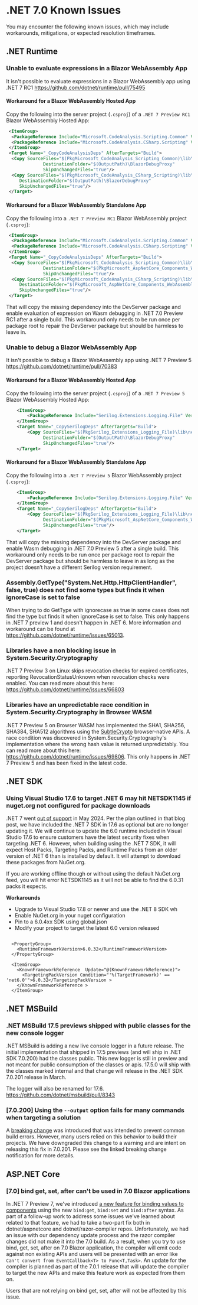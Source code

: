 # .NET 7.0 Known Issues

You may encounter the following known issues, which may include workarounds, mitigations, or expected resolution timeframes.

## .NET Runtime

### Unable to evaluate expressions in a Blazor WebAssembly App

It isn't possible to evaluate expressions in a Blazor WebAssembly app using .NET 7 RC1 <https://github.com/dotnet/runtime/pull/75495>

#### Workaround for a Blazor WebAssembly Hosted App

Copy the following into the server project (`.csproj`) of a `.NET 7 Preview RC1` Blazor WebAssembly Hosted App:

```xml
 <ItemGroup>
  <PackageReference Include="Microsoft.CodeAnalysis.Scripting.Common" Version="3.7.0" ExcludeAssets="all" GeneratePathProperty="true"/>
  <PackageReference Include="Microsoft.CodeAnalysis.CSharp.Scripting" Version="3.7.0" ExcludeAssets="all" GeneratePathProperty="true"/>
 </ItemGroup>
 <Target Name="_CopyCodeAnalysisDeps" AfterTargets="Build">
  <Copy SourceFiles="$(PkgMicrosoft_CodeAnalysis_Scripting_Common)\lib\netstandard2.0\Microsoft.CodeAnalysis.Scripting.dll"
              DestinationFolder="$(OutputPath)\BlazorDebugProxy"
              SkipUnchangedFiles="true"/>
  <Copy SourceFiles="$(PkgMicrosoft_CodeAnalysis_CSharp_Scripting)\lib\netstandard2.0\Microsoft.CodeAnalysis.CSharp.Scripting.dll"
     DestinationFolder="$(OutputPath)\BlazorDebugProxy"
     SkipUnchangedFiles="true"/>
 </Target>
```

#### Workaround for a Blazor WebAssembly Standalone App

Copy the following into a `.NET 7 Preview RC1` Blazor WebAssembly project (`.csproj`):

```xml
 <ItemGroup>
  <PackageReference Include="Microsoft.CodeAnalysis.Scripting.Common" Version="3.7.0" ExcludeAssets="all" GeneratePathProperty="true"/>
  <PackageReference Include="Microsoft.CodeAnalysis.CSharp.Scripting" Version="3.7.0" ExcludeAssets="all" GeneratePathProperty="true"/>
 </ItemGroup>
 <Target Name="_CopyCodeAnalysisDeps" AfterTargets="Build">
  <Copy SourceFiles="$(PkgMicrosoft_CodeAnalysis_Scripting_Common)\lib\netstandard2.0\Microsoft.CodeAnalysis.Scripting.dll"
              DestinationFolder="$(PkgMicrosoft_AspNetCore_Components_WebAssembly_DevServer)\tools\BlazorDebugProxy"
              SkipUnchangedFiles="true"/>
  <Copy SourceFiles="$(PkgMicrosoft_CodeAnalysis_CSharp_Scripting)\lib\netstandard2.0\Microsoft.CodeAnalysis.CSharp.Scripting.dll"
     DestinationFolder="$(PkgMicrosoft_AspNetCore_Components_WebAssembly_DevServer)\tools\BlazorDebugProxy"
     SkipUnchangedFiles="true"/>
 </Target>
```

That will copy the missing dependency into the DevServer package and enable evaluation of expression on Wasm debugging in .NET 7.0 Preview RC1 after a single build. This workaround only needs to be run once per package root to repair the DevServer package but should be harmless to leave in.

### Unable to debug a Blazor WebAssembly App

It isn't possible to debug a Blazor WebAssembly app using .NET 7 Preview 5 <https://github.com/dotnet/runtime/pull/70383>

#### Workaround for a Blazor WebAssembly Hosted App

Copy the following into the server project (`.csproj`) of a `.NET 7 Preview 5` Blazor WebAssembly Hosted App:

```xml
    <ItemGroup>
        <PackageReference Include="Serilog.Extensions.Logging.File" Version="2.0.0" ExcludeAssets="all" GeneratePathProperty="true"/>
    </ItemGroup>
    <Target Name="_CopySerilogDeps" AfterTargets="Build">
        <Copy SourceFiles="$(PkgSerilog_Extensions_Logging_File)\lib\netstandard2.0\Serilog.Extensions.Logging.File.dll"
              DestinationFolder="$(OutputPath)\BlazorDebugProxy"
              SkipUnchangedFiles="true"/>
    </Target>
```

#### Workaround for a Blazor WebAssembly Standalone App

Copy the following into a `.NET 7 Preview 5` Blazor WebAssembly project (`.csproj`):

```xml
    <ItemGroup>
        <PackageReference Include="Serilog.Extensions.Logging.File" Version="2.0.0" ExcludeAssets="all" GeneratePathProperty="true"/>
    </ItemGroup>
    <Target Name="_CopySerilogDeps" AfterTargets="Build">
        <Copy SourceFiles="$(PkgSerilog_Extensions_Logging_File)\lib\netstandard2.0\Serilog.Extensions.Logging.File.dll"
              DestinationFolder="$(PkgMicrosoft_AspNetCore_Components_WebAssembly_DevServer)\tools\BlazorDebugProxy"
              SkipUnchangedFiles="true"/>
    </Target>
```

That will copy the missing dependency into the DevServer package and enable Wasm debugging in .NET 7.0 Preview 5 after a single build. This workaround only needs to be run once per package root to repair the DevServer package but should be harmless to leave in as long as the project doesn’t have a different Serilog version requirement.

### Assembly.GetType("System.Net.Http.HttpClientHandler", false, true) does not find some types but finds it when ignoreCase is set to false

When trying to do GetType with ignorecase as true in some cases does not find the type but finds it when ignoreCase is set to false.
This only happens in .NET 7 preview 1 and doesn't happen in .NET 6.
More information and workaround can be found at <https://github.com/dotnet/runtime/issues/65013>.

### Libraries have a non blocking issue in System.Security.Cryptography

.NET 7 Preview 3 on Linux skips revocation checks for expired certificates, reporting RevocationStatusUnknown when revocation checks were enabled. You can read more about this here: <https://github.com/dotnet/runtime/issues/66803>

### Libraries have an unpredictable race condition in System.Security.Cryptography in Browser WASM

.NET 7 Preview 5 on Browser WASM has implemented the SHA1, SHA256, SHA384, SHA512 algorithms using the [SubtleCrypto](https://developer.mozilla.org/docs/Web/API/SubtleCrypto) browser-native APIs. A race condition was discovered in System.Security.Cryptography's implementation where the wrong hash value is returned unpredictably. You can read more about this here: <https://github.com/dotnet/runtime/issues/69806>. This only happens in .NET 7 Preview 5 and has been fixed in the latest code.

## .NET SDK

### Using Visual Studio 17.6 to target .NET 6 may hit NETSDK1145 if nuget.org not configured for package downloads

.NET 7 went [out of support](https://devblogs.microsoft.com/dotnet/dotnet-7-end-of-support/) in May 2024. Per the plan outlined in that blog post, we have included the .NET 7 SDK in 17.6 as optional but are no longer updating it. We will continue to update the 6.0 runtime included in Visual Studio 17.6 to ensure customers have the latest security fixes when targeting .NET 6. However, when building using the .NET 7 SDK, it will expect Host Packs, Targeting Packs, and Runtime Packs from an older version of .NET 6 than is installed by default. It will attempt to download these packages from NuGet.org.

If you are working offline though or without using the default NuGet.org feed, you will hit error NETSDK1145 as it will not be able to find the 6.0.31 packs it expects.

**Workarounds**
- Upgrade to Visual Studio 17.8 or newer and use the .NET 8 SDK wh
- Enable NuGet.org in your nuget configuration
- Pin to a 6.0.4xx SDK using global.json
- Modify your project to target the latest 6.0 version released
```

  <PropertyGroup>
    <RuntimeFrameworkVersion>6.0.32</RuntimeFrameworkVersion>
  </PropertyGroup>

  <ItemGroup>
    <KnownFrameworkReference  Update="@(KnownFrameworkReference)">
      <TargetingPackVersion Condition="'%(TargetFramework)' == 'net6.0'">6.0.32</TargetingPackVersion >
    </KnownFrameworkReference >
  </ItemGroup>
```

## .NET MSBuild

### .NET MSBuild 17.5 previews shipped with public classes for the new console logger

.NET MSBuild is adding a new live console logger in a future release. The initial implementation that shipped in 17.5 previews (and will ship in .NET SDK 7.0.200) had the classes public. This new logger is still in preview and not meant for public consumption of the classes or apis. 17.5.0 will ship with the classes marked internal and that change will release in the .NET SDK 7.0.201 release in March.

The logger will also be renamed for 17.6.
<https://github.com/dotnet/msbuild/pull/8343>

### [7.0.200] Using the `--output` option fails for many commands when targeting a solution

A [breaking change](https://learn.microsoft.com/dotnet/core/compatibility/sdk/7.0/solution-level-output-no-longer-valid) was introduced that was intended to prevent common build errors. However, many users relied on this behavior to build their projects. We have downgraded this change to a warning and are intent on releasing this fix in 7.0.201. Please see the linked breaking change notification for more details.

## ASP.NET Core

### [7.0] bind get, set, after can't be used in 7.0 Blazor applications

In .NET 7 Preview 7, we've introduced [a new feature for binding values to components](https://devblogs.microsoft.com/dotnet/asp-net-core-updates-in-dotnet-7-preview-7/#blazor-data-binding-get-set-after-modifiers) using the new `bind:get`, `bind:set` and `bind:after` syntax.
As part of a follow-up work to address some issues we've learned about related to that feature, we had to take a two-part fix both in dotnet/aspnetcore and dotnet/razor-compiler repos. Unfortunately, we had an issue with our dependency update process and the razor compiler changes did not make it into the 7.0 build. As a result, when you try to use bind, get, set, after on 7.0 Blazor application, the compiler will emit code against non existing APIs and users will be presented with an error like `Can't convert from EventCallback<T> to Func<T,Task>`.
An update for the compiler is planned as part of the 7.0.1 release that will update the compiler to target the new APIs and make this feature work as expected from them on.

Users that are not relying on bind get, set, after will not be affected by this issue.

